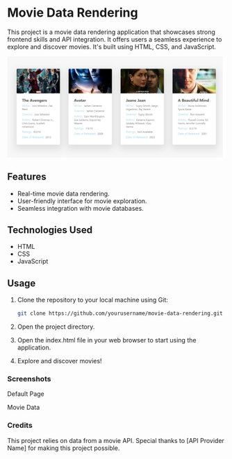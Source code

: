 # Movie Data Rendering

This project is a movie data rendering application that showcases strong frontend skills and API integration. It offers users a seamless experience to explore and discover movies. It's built using HTML, CSS, and JavaScript.

![Demo](images/output.png)

## Features

- Real-time movie data rendering.
- User-friendly interface for movie exploration.
- Seamless integration with movie databases.

## Technologies Used

- HTML
- CSS
- JavaScript

## Usage

1. Clone the repository to your local machine using Git:

   ```bash
   git clone https://github.com/yourusername/movie-data-rendering.git
   ```

2. Open the project directory.

3. Open the index.html file in your web browser to start using the application.

4. Explore and discover movies!

### Screenshots

Default Page

Movie Data

### Credits

This project relies on data from a movie API. Special thanks to [API Provider Name] for making this project possible.
